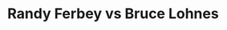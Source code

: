 ---
title: Randy Ferbey vs Bruce Lohnes
player1:
  name: Ferbey, Randy
  percent: 86
  wins: 4
  losses: 2
player2:
  name: Lohnes, Bruce
  percent: 79
  wins: 2
  losses: 4
games:
- player1:
    team: AB
    position: Third
    percent: 71
    win: 1
    loss: 0
  player2:
    team: NS
    position: Third
    percent: 74
    win: 0
    loss: 1
  event: Brier
  year: 1989
  draw: Round Robin(8)
  score: NS 4 - AB 5
- player1:
    team: AB
    position: Third
    percent: 92
    win: 1
    loss: 0
  player2:
    team: NS
    position: Third
    percent: 80
    win: 0
    loss: 1
  event: Brier
  year: 2003
  draw: Round Robin(1)
  score: AB 10 - NS 4
- player1:
    team: AB
    position: Third
    percent: 86
    win: 1
    loss: 0
  player2:
    team: NS
    position: Third
    percent: 83
    win: 0
    loss: 1
  event: Brier
  year: 2003
  draw: Final(21)
  score: NS 4 - AB 8
- player1:
    team: AB
    position: Third
    percent: 86
    win: 0
    loss: 1
  player2:
    team: NS
    position: Third
    percent: 68
    win: 1
    loss: 0
  event: Brier
  year: 2004
  draw: Round Robin(13)
  score: NS 8 - AB 7
- player1:
    team: AB
    position: Third
    percent: 90
    win: 1
    loss: 0
  player2:
    team: NS
    position: Third
    percent: 81
    win: 0
    loss: 1
  event: Brier
  year: 2004
  draw: Page 1-2(19)
  score: NS 6 - AB 10
- player1:
    team: AB
    position: Third
    percent: 90
    win: 0
    loss: 1
  player2:
    team: NS
    position: Third
    percent: 88
    win: 1
    loss: 0
  event: Brier
  year: 2004
  draw: Final(22)
  score: NS 10 - AB 9
- player1:
    team: FER
    position: Third
    percent: 81
    win: 0
    loss: 1
  player2:
    team: DAC
    position: Third
    percent: 92
    win: 1
    loss: 0
  event: Trials (Men)
  year: 2005
  draw: Round Robin(14)
  score: FER 4 - DAC 9
---
